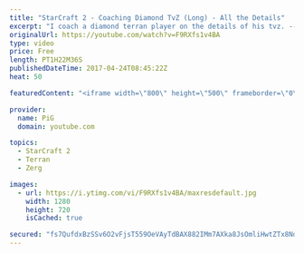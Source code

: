 ```yaml
---
title: "StarCraft 2 - Coaching Diamond TvZ (Long) - All the Details"
excerpt: "I coach a diamond terran player on the details of his tvz. -- Watch live at https://www.twitch.tv/x5_pig"
originalUrl: https://youtube.com/watch?v=F9RXfs1v4BA
type: video
price: Free
length: PT1H22M36S
publishedDateTime: 2017-04-24T08:45:22Z
heat: 50

featuredContent: "<iframe width=\"800\" height=\"500\" frameborder=\"0\" src=\"https://www.youtube.com/embed/F9RXfs1v4BA\" allow=\"accelerometer; autoplay; encrypted-media; gyroscope; picture-in-picture\" allowfullscreen></iframe>"

provider:
  name: PiG
  domain: youtube.com

topics:
  - StarCraft 2
  - Terran
  - Zerg

images:
  - url: https://i.ytimg.com/vi/F9RXfs1v4BA/maxresdefault.jpg
    width: 1280
    height: 720
    isCached: true

secured: "fs7QufdxBzSSv6O2vFjsT559OeVAyTdBAX882IMm7AXka8JsOmliHwtZTx8NdO9om5cnysTFrkAY7UanNn2wX48U9DEc97DTpo8nBYtHIdFlax0CrcCZqlE2R/C78nN5LVT3QgnUcH1JnXrpDVj1WVeGSV+KhYPmGwD2EnYDsw3XqKSuaeBOCvMvDK6mfyxJMGDFKgyqD2omlza2k9gCFk+XdtSKSDafFpIYSNEVz3bYuzThBVPK3CUftBlDUzNK+ZsQIHtVcPe920SK8qZsanfwuCynyTBUYqymLC/7OHQPqP1wcFWo08ciokuVzvc92kgLzjsgrnsUZBEgEIzKQARUzIbtnJgidRRvxJZoS5r3wbhQGiQIZWCDMo1m3ezLXgxERJEDJrXR+sC9JKlx2x6t8r40kPZFli3uIMYhLpc=;vlw1li7zojD4jfBchCbXqQ=="
---
```


